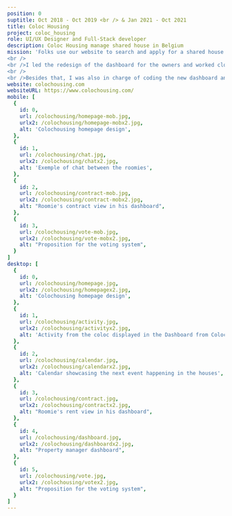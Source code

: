 ```yaml
---
position: 0
suptitle: Oct 2018 - Oct 2019 <br /> & Jan 2021 - Oct 2021 
title: Coloc Housing
project: coloc_housing
role: UI/UX Designer and Full-Stack developer
description: Coloc Housing manage shared house in Belgium
mission: 'Folks use our website to search and apply for a shared house in Belgium. The roommates can then vote for the applicants and, if they are accepted, they can come and live in the house.
<br />
<br />I led the redesign of the dashboard for the owners and worked closely with the houses managing team for this. I also collaborated with a freelance developper who was in charge of integrating a new chat function. I made UI design based on the feedback from the users.
<br />
<br />Besides that, I was also in charge of coding the new dashboard and setting up the roadmap and the strategy for the new website : Functionalities, the technology to use, etc…'
website: colochousing.com
websiteURL: https://www.colochousing.com/
mobile: [
  {
    id: 0,
    url: /colochousing/homepage-mob.jpg,
    urlx2: /colochousing/homepage-mobx2.jpg,
    alt: 'Colochousing homepage design',
  },
  {
    id: 1,
    url: /colochousing/chat.jpg,
    urlx2: /colochousing/chatx2.jpg,
    alt: 'Exemple of chat between the roomies',
  },
  {
    id: 2,
    url: /colochousing/contract-mob.jpg,
    urlx2: /colochousing/contract-mobx2.jpg,
    alt: "Roomie's contract view in his dashboard",
  },
  {
    id: 3,
    url: /colochousing/vote-mob.jpg,
    urlx2: /colochousing/vote-mobx2.jpg,
    alt: "Proposition for the voting system",
  }
]
desktop: [
  {
    id: 0,
    url: /colochousing/homepage.jpg,
    urlx2: /colochousing/homepagex2.jpg,
    alt: 'Colochousing homepage design',
  },
  {
    id: 1,
    url: /colochousing/activity.jpg,
    urlx2: /colochousing/activityx2.jpg,
    alt: 'Activity from the coloc displayed in the Dashboard from Coloc housing',
  },
  {
    id: 2,
    url: /colochousing/calendar.jpg,
    urlx2: /colochousing/calendarx2.jpg,
    alt: 'Calendar showcasing the next event happening in the houses',
  },
  {
    id: 3,
    url: /colochousing/contract.jpg,
    urlx2: /colochousing/contractx2.jpg,
    alt: "Roomie's rent view in his dashboard",
  },
  {
    id: 4,
    url: /colochousing/dashboard.jpg,
    urlx2: /colochousing/dashboardx2.jpg,
    alt: "Property manager dashboard",
  },
  {
    id: 5,
    url: /colochousing/vote.jpg,
    urlx2: /colochousing/votex2.jpg,
    alt: "Proposition for the voting system",
  }
]
---
```

